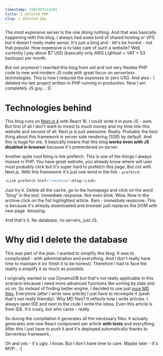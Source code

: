 ```yaml
---
timestamp: 1507943214291
title: I deleted PHP
slug: i-deleted-php
---
```

The most expensive server is the one doing nothing. And that was basically happening with this blog. I always had some kind of shared hosting or VPS but it doesn't really make sense. It's just a blog and - let's be honest - not that popular. How expensive is to take care of such a website? Well, currently I pay about $7 USD (basically only AWS Lightsail + VAT + S3 backups) per month.

But not anymore! I rewrited this blog from old and not very flexible PHP code to new and modern JS code with great focus on serverless technologies. This is how I reduced the expenses to zero USD. And also - I deleted my last project written in PHP running in production. Now I am completely JS guy... :D

# Technologies behind
This blog runs on [Next.js 4](https://zeit.co/blog/next4) with React 16. I could write it in pure JS - sure. But first of all I don't want to invest to much money and my time into this website and second of all. Next.js is just awesome. Really. Probably the best thing about this framework is server side rendering (SSR) by default. And this is huge for me. It basically means that this blog **works even with JS disabled in browser** because it's prerendered on server.

Another quite cool thing is link prefetch. This is one of the things I always missed in PHP. You have great website, you already know where will user most probably click but it's super hard to prefetch this page. But not with Next.js. With this framework it's just one word in the link - `prefetch`:

```js
<Link prefetch href="/archive">blog</Link>
```

Just try it. Delete all the cache, go to the homepage and click on the word "blog" in the text. Immediate response. Not even blink. Wow. Now in the archive click on the fist highlighted article. Bam - immediate response. This is because it's already downloaded and browser just replaces the DOM with new page. Amazing.

And that's it. No database, no servers, just JS.

# Why did I delete the database
This was part of the plan. I wanted to simplify this blog. It was to complicated - with administration and everything. And I don't really have time to maintain it (or finish it to be honest). Therefore I had to face the reality a simplify it as much as possible.

I originally wanted to use DynamoDB but that's not really applicable in this scenario because I need more advanced functions like sorting by date and so on. So instead of finding better engine, I decided to use just [pure MD files](https://github.com/mrtnzlml/zlml.cz/tree/master/.articles/sources). Everytime (after I write new article) I just have to recompile it (yeah that's not really friendly). Why MD files? It reflects how I write articles. I always open IDE and next to the code I write the ideas. Even this article is from IDE. It's crazy, but who cares - really.

So during the compilation it generates all the necessary files. It actually generates one new React component per article **with tests** and everything. After this I just have to push it and it's deployed automatically thanks to Serverless framework.

Oh and yes - it's ugly. I know. But I don't have time to care. Maybe later - it's MVP... :)
